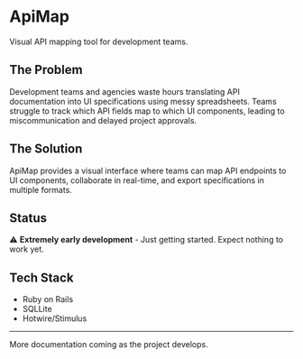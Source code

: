 # ApiMap

Visual API mapping tool for development teams.

## The Problem

Development teams and agencies waste hours translating API documentation into UI specifications using messy spreadsheets. Teams struggle to track which API fields map to which UI components, leading to miscommunication and delayed project approvals.

## The Solution

ApiMap provides a visual interface where teams can map API endpoints to UI components, collaborate in real-time, and export specifications in multiple formats.

## Status

⚠️ **Extremely early development** - Just getting started. Expect nothing to work yet.

## Tech Stack

- Ruby on Rails
- SQLLite
- Hotwire/Stimulus

---

More documentation coming as the project develops.
